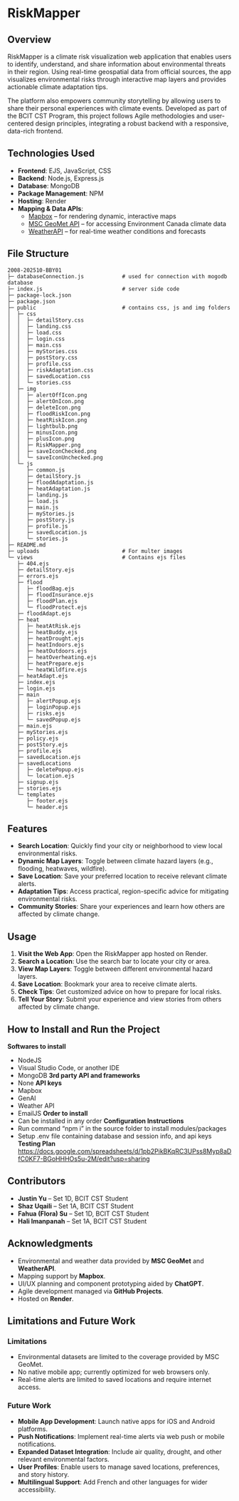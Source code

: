 # RiskMapper

## Overview

RiskMapper is a climate risk visualization web application that enables users to identify, understand, and share information about environmental threats in their region. Using real-time geospatial data from official sources, the app visualizes environmental risks through interactive map layers and provides actionable climate adaptation tips.

The platform also empowers community storytelling by allowing users to share their personal experiences with climate events. Developed as part of the BCIT CST Program, this project follows Agile methodologies and user-centered design principles, integrating a robust backend with a responsive, data-rich frontend.

## Technologies Used

- **Frontend**: EJS, JavaScript, CSS
- **Backend**: Node.js, Express.js
- **Database**: MongoDB
- **Package Management**: NPM
- **Hosting**: Render
- **Mapping & Data APIs**:
  - [Mapbox](https://www.mapbox.com/) – for rendering dynamic, interactive maps
  - [MSC GeoMet API](https://www.canada.ca/en/environment-climate-change/services/weather-general-tools-resources/weather-tools-specialized-data/msc-geomet-api-geospatial-web-services.html) – for accessing Environment Canada climate data
  - [WeatherAPI](https://www.weatherapi.com/) – for real-time weather conditions and forecasts

## File Structure
```
2008-202510-BBY01
├─ databaseConnection.js            # used for connection with mogodb database
├─ index.js                         # server side code
├─ package-lock.json
├─ package.json
├─ public                           # contains css, js and img folders
│  ├─ css
│  │  ├─ detailStory.css
│  │  ├─ landing.css
│  │  ├─ load.css
│  │  ├─ login.css
│  │  ├─ main.css
│  │  ├─ myStories.css
│  │  ├─ postStory.css
│  │  ├─ profile.css
│  │  ├─ riskAdaptation.css
│  │  ├─ savedLocation.css
│  │  └─ stories.css
│  ├─ img
│  │  ├─ alertOffIcon.png
│  │  ├─ alertOnIcon.png
│  │  ├─ deleteIcon.png
│  │  ├─ floodRiskIcon.png
│  │  ├─ heatRiskIcon.png
│  │  ├─ lightbulb.png
│  │  ├─ minusIcon.png
│  │  ├─ plusIcon.png
│  │  ├─ RiskMapper.png
│  │  ├─ saveIconChecked.png
│  │  └─ saveIconUnchecked.png
│  └─ js
│     ├─ common.js
│     ├─ detailStory.js
│     ├─ floodAdaptation.js
│     ├─ heatAdaptation.js
│     ├─ landing.js
│     ├─ load.js
│     ├─ main.js
│     ├─ myStories.js
│     ├─ postStory.js
│     ├─ profile.js
│     ├─ savedLocation.js
│     └─ stories.js
├─ README.md
├─ uploads                          # For multer images
└─ views                            # Contains ejs files
   ├─ 404.ejs
   ├─ detailStory.ejs
   ├─ errors.ejs
   ├─ flood                        
   │  ├─ floodBag.ejs
   │  ├─ floodInsurance.ejs
   │  ├─ floodPlan.ejs
   │  └─ floodProtect.ejs
   ├─ floodAdapt.ejs
   ├─ heat
   │  ├─ heatAtRisk.ejs
   │  ├─ heatBuddy.ejs
   │  ├─ heatDrought.ejs
   │  ├─ heatIndoors.ejs
   │  ├─ heatOutdoors.ejs
   │  ├─ heatOverheating.ejs
   │  ├─ heatPrepare.ejs
   │  └─ heatWildfire.ejs
   ├─ heatAdapt.ejs
   ├─ index.ejs
   ├─ login.ejs
   ├─ main
   │  ├─ alertPopup.ejs
   │  ├─ loginPopup.ejs
   │  ├─ risks.ejs
   │  └─ savedPopup.ejs
   ├─ main.ejs
   ├─ myStories.ejs
   ├─ policy.ejs
   ├─ postStory.ejs
   ├─ profile.ejs
   ├─ savedLocation.ejs
   ├─ savedLocations
   │  ├─ deletePopup.ejs
   │  └─ location.ejs
   ├─ signup.ejs
   ├─ stories.ejs
   └─ templates
      ├─ footer.ejs
      └─ header.ejs

```

## Features

- **Search Location**: Quickly find your city or neighborhood to view local environmental risks.
- **Dynamic Map Layers**: Toggle between climate hazard layers (e.g., flooding, heatwaves, wildfire).
- **Save Location**: Save your preferred location to receive relevant climate alerts.
- **Adaptation Tips**: Access practical, region-specific advice for mitigating environmental risks.
- **Community Stories**: Share your experiences and learn how others are affected by climate change.


## Usage

1. **Visit the Web App**: Open the RiskMapper app hosted on Render.
2. **Search a Location**: Use the search bar to locate your city or area.
3. **View Map Layers**: Toggle between different environmental hazard layers.
4. **Save Location**: Bookmark your area to receive climate alerts.
5. **Check Tips**: Get customized advice on how to prepare for local risks.
6. **Tell Your Story**: Submit your experience and view stories from others affected by climate change.


## How to Install and Run the Project

**Softwares to install**
- NodeJS
- Visual Studio Code, or another IDE
- MongoDB
**3rd party API and frameworks**
- None
**API keys**
- Mapbox
- GenAI
- Weather API
- EmailJS
**Order to install**
- Can be installed in any order
**Configuration Instructions**
- Run command “npm i” in the source folder to install modules/packages
- Setup .env file containing database and session info, and api keys
**Testing Plan**
https://docs.google.com/spreadsheets/d/1pb2PikBKqRC3UPss8Myp8aDfC0KF7-BGoHHHOs5u-2M/edit?usp=sharing


## Contributors

- **Justin Yu** – Set 1D, BCIT CST Student  
- **Shaz Uqaili** – Set 1A, BCIT CST Student  
- **Fahua (Flora) Su** – Set 1D, BCIT CST Student  
- **Hali Imanpanah** – Set 1A, BCIT CST Student  

## Acknowledgments

- Environmental and weather data provided by **MSC GeoMet** and **WeatherAPI**.
- Mapping support by **Mapbox**.
- UI/UX planning and component prototyping aided by **ChatGPT**.
- Agile development managed via **GitHub Projects**.
- Hosted on **Render**.

## Limitations and Future Work

### Limitations

- Environmental datasets are limited to the coverage provided by MSC GeoMet.
- No native mobile app; currently optimized for web browsers only.
- Real-time alerts are limited to saved locations and require internet access.

### Future Work

- **Mobile App Development**: Launch native apps for iOS and Android platforms.
- **Push Notifications**: Implement real-time alerts via web push or mobile notifications.
- **Expanded Dataset Integration**: Include air quality, drought, and other relevant environmental factors.
- **User Profiles**: Enable users to manage saved locations, preferences, and story history.
- **Multilingual Support**: Add French and other languages for wider accessibility.

